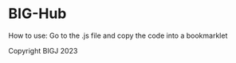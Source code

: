# BIG-Hub

How to use:
Go to the .js file and copy the code into a bookmarklet

Copyright BIGJ 2023
